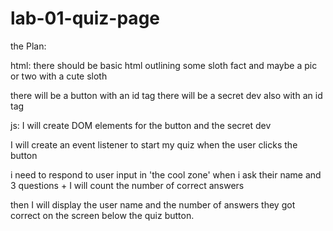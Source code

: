 # lab-01-quiz-page

the Plan:

html:
there should be basic html outlining some sloth fact and maybe a pic or two with a cute sloth

there will be a button with an id tag
there will be a secret dev also with an id tag

js:
I will create DOM elements for the button and the secret dev 

I will create an event listener to start my quiz when the user clicks the button

i need to respond to user input in 'the cool zone' when i ask their name and 3 questions + I will count the number of correct answers

then I will display the user name and the number of answers they got correct on the screen below the quiz button.



